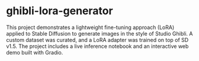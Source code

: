 # ghibli-lora-generator
This project demonstrates a lightweight fine-tuning approach (LoRA) applied to Stable Diffusion to generate images in the style of Studio Ghibli. A custom dataset was curated, and a LoRA adapter was trained on top of SD v1.5. The project includes a live inference notebook and an interactive web demo built with Gradio.
